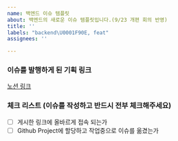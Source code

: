 ```yaml
---
name: 백엔드 이슈 템플릿
about: 백엔드의 새로운 이슈 템플릿입니다.(9/23 개편 회의 반영)
title: ''
labels: "backend\U0001F90E, feat"
assignees: ''

---
```


### 이슈를 발행하게 된 기획 링크

[노션 링크](http://notion.com)

### 체크 리스트 (이슈를 작성하고 반드시 전부 체크해주세요)

- [ ] 게시한 링크에 올바르게 접속 되는가
- [ ] Github Project에 할당하고 작업중으로 이슈를 옮겼는가
